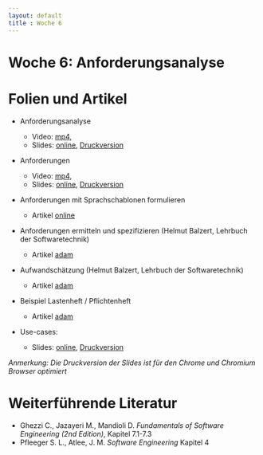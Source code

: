 ```yaml
---
layout: default
title : Woche 6
---
```

# Woche 6: Anforderungsanalyse

# Folien und Artikel

* Anforderungsanalyse
    * Video:  [mp4](https://tube.switch.ch/videos/e9a8b379),  
    * Slides: [online](./slides/requirements-engineering.html), [Druckversion](./slides/requirements-engineering.html?print-pdf)

* Anforderungen
    * Video:  [mp4](https://tube.switch.ch/videos/76899f60),  
    * Slides: [online](./slides/requirements.html), [Druckversion](./slides/requirements.html?print-pdf)

* Anforderungen mit Sprachschablonen formulieren
    * Artikel [online](./articles/language-templates.html)

* Anforderungen ermitteln und spezifizieren (Helmut Balzert, Lehrbuch der Softwaretechnik)
    * Artikel [adam](https://adam.unibas.ch/goto_adam_file_840448_download.html)

* Aufwandschätzung  (Helmut Balzert, Lehrbuch der Softwaretechnik)
    * Artikel [adam](https://adam.unibas.ch/goto_adam_file_1059784_download.html)

* Beispiel Lastenheft / Pflichtenheft
    * Artikel [adam](https://adam.unibas.ch/goto_adam_file_1019350_download.html)

* Use-cases:
    * Slides: [online](./slides/use-cases.html), [Druckversion](./slides/use-cases.html?print-pdf)


*Anmerkung: Die Druckversion der Slides ist für den Chrome und Chromium Browser optimiert*


# Weiterführende Literatur
* Ghezzi C., Jazayeri M., Mandioli D. *Fundamentals of Software Engineering (2nd Edition)*, Kapitel 7.1-7.3
* Pfleeger S. L., Atlee, J. M. *Software Engineering* Kapitel 4
